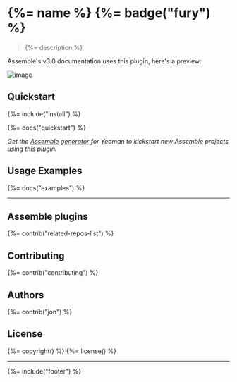 # {%= name %} {%= badge("fury") %}

> {%= description %}

Assemble's v3.0 documentation uses this plugin, here's a preview:

![image](https://f.cloud.github.com/assets/383994/2523672/94f62414-b4d4-11e3-98c6-fc3c07bef4b4.png)


## Quickstart
{%= include("install") %}

{%= docs("quickstart") %}

_Get the [Assemble generator](https://github.com/assemble/generator-assemble) for Yeoman to kickstart new Assemble projects using this plugin._

## Usage Examples
{%= docs("examples") %}

***

## Assemble plugins
{%= contrib("related-repos-list") %}

## Contributing
{%= contrib("contributing") %}

## Authors
{%= contrib("jon") %}

## License
{%= copyright() %}
{%= license() %}

***

{%= include("footer") %}
